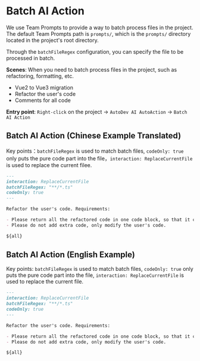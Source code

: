 # Batch AI Action

We use Team Prompts to provide a way to batch process files in the project. The default 
Team Prompts path is `prompts/`, which is the `prompts/` directory located in the project's root directory.

Through the `batchFileRegex` configuration, you can specify the file to be processed in batch.

**Scenes**: When you need to batch process files in the project, such as refactoring, formatting, etc.

- Vue2 to Vue3 migration
- Refactor the user's code
- Comments for all code

**Entry point**: `Right-click` on the project -> `AutoDev AI AutoAction` -> `Batch AI Action`

## Batch AI Action (Chinese Example Translated)

Key points：`batchFileRegex` is used to match batch files, `codeOnly: true` only puts the pure code part into the file，`interaction: ReplaceCurrentFile`
 is used to replace the current filee.

```markdown
---
interaction: ReplaceCurrentFile
batchFileRegex: "**/*.ts"
codeOnly: true
---

Refactor the user's code. Requirements:

- Please return all the refactored code in one code block, so that it can be copied and pasted directly.
- Please do not add extra code, only modify the user's code.

${all}
```

## Batch AI Action (English Example)

Key points: `batchFileRegex` is used to match batch files, `codeOnly: true` only puts the pure code part into the file,
`interaction: ReplaceCurrentFile` is used to replace the current file.

```markdown
---
interaction: ReplaceCurrentFile
batchFileRegex: "**/*.ts"
codeOnly: true
---

Refactor the user's code. Requirements:

- Please return all the refactored code in one code block, so that it can be copied and pasted directly.
- Please do not add extra code, only modify the user's code.

${all}
```

